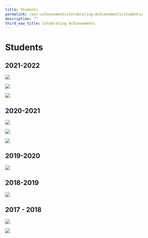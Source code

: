 ```yaml
---
title: Students
permalink: /our-achievements/Celebrating-Achievements/students/
description: ""
third_nav_title: Celebrating Achievements
---
```

# Students

## 2021-2022
![](/images/Our%20Achievements/Students/chew%20zi%20rui%20sherlyn.png)

![](/images/Our%20Achievements/Students/lim%20kai%20yang.png)

![](/images/Our%20Achievements/Students/ooi%20wei%20sheng.png)

## 2020-2021

![](/images/Our%20Achievements/Students/Slide1.jpg)

![](/images/Our%20Achievements/Students/Slide2.jpg)

![](/images/Our%20Achievements/Students/Slide3.jpg)


## 2019-2020

![](/images/Our%20Achievements/Students/Celebrating%20achievement_BBSSWebsite%202019-2020.jpg)

## 2018-2019

![](/images/Our%20Achievements/Students/Students%20Achievement_Draft%202.jpg)

## 2017 - 2018

![](/images/Our%20Achievements/Students/BBSS%20Celebrating%20Achievement%202018%20Part%20A.jpg)

![](/images/Our%20Achievements/Students/BBSS%20Celebrating%20Achievement%202018%20Part%20B.jpg)